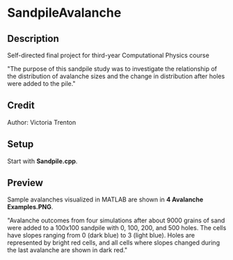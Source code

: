 # SandpileAvalanche

## Description

Self-directed final project for third-year Computational Physics course

"The purpose of this sandpile study was to investigate the relationship of the distribution of avalanche sizes and the change in distribution after holes were added to the pile."

## Credit

Author: Victoria Trenton

## Setup

Start with **Sandpile.cpp**.

## Preview

Sample avalanches visualized in MATLAB are shown in **4 Avalanche Examples.PNG**.

"Avalanche outcomes from four simulations after about 9000 grains of sand were added to a 100x100 sandpile with 0, 100, 200, and 500 holes. The cells have slopes ranging from 0 (dark blue) to 3 (light blue). Holes are represented by bright red cells, and all cells where slopes changed during the last avalanche are shown in dark red."
